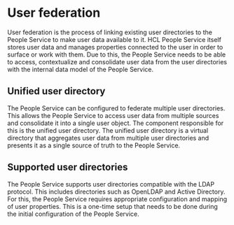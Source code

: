 # User federation

User federation is the process of linking existing user directories to the People Service to make user data available to it. HCL People Service itself stores user data and manages properties connected to the user in order to surface or work with them. Due to this, the People Service needs to be able to access, contextualize and consolidate user data from the user directories with the internal data model of the People Service.

## Unified user directory

The People Service can be configured to federate multiple user directories. This allows the People Service to access user data from multiple sources and consolidate it into a single user object. The component responsible for this is the unified user directory. The unified user directory is a virtual directory that aggregates user data from multiple user directories and presents it as a single source of truth to the People Service.

## Supported user directories

The People Service supports user directories compatible with the LDAP protocol. This includes directories such as OpenLDAP and Active Directory. For this, the People Service requires appropriate configuration and mapping of user properties. This is a one-time setup that needs to be done during the initial configuration of the People Service.
